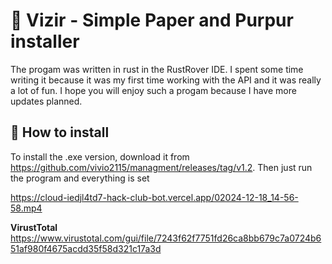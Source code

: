 # 📱 Vizir - Simple Paper and Purpur installer
The progam was written in rust in the RustRover IDE. I spent some time writing it because it was my first time working with the API and it was really a lot of fun. I hope you will enjoy such a progam because I have more updates planned.
## 💠 How to install
To install the .exe version, download it from https://github.com/vivio2115/managment/releases/tag/v1.2.
Then just run the program and everything is set

https://cloud-iedjl4td7-hack-club-bot.vercel.app/02024-12-18_14-56-58.mp4


**VirustTotal**
https://www.virustotal.com/gui/file/7243f62f7751fd26ca8bb679c7a0724b651af980f4675acdd35f58d321c17a3d
